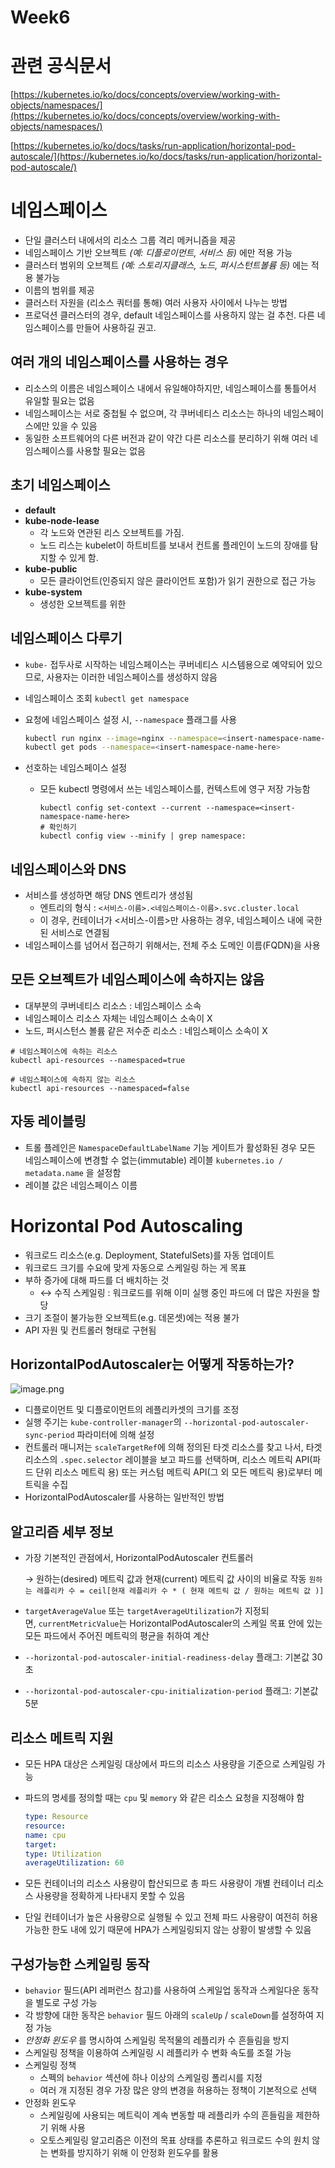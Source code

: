 # Week6

# 관련 공식문서

[https://kubernetes.io/ko/docs/concepts/overview/working-with-objects/namespaces/](https://kubernetes.io/ko/docs/concepts/overview/working-with-objects/namespaces/)

[https://kubernetes.io/ko/docs/tasks/run-application/horizontal-pod-autoscale/](https://kubernetes.io/ko/docs/tasks/run-application/horizontal-pod-autoscale/)

# 네임스페이스

- 단일 클러스터 내에서의 리소스 그룹 격리 메커니즘을 제공
- 네임스페이스 기반 오브젝트 *(예: 디플로이먼트, 서비스 등)* 에만 적용 가능
- 클러스터 범위의 오브젝트 *(예: 스토리지클래스, 노드, 퍼시스턴트볼륨 등)* 에는 적용 불가능
- 이름의 범위를 제공
- 클러스터 자원을 (리소스 쿼터를 통해) 여러 사용자 사이에서 나누는 방법
- 프로덕션 클러스터의 경우, default 네임스페이스를 사용하지 않는 걸 추천. 다른 네임스페이스를 만들어 사용하길 권고.

## 여러 개의 네임스페이스를 사용하는 경우

- 리소스의 이름은 네임스페이스 내에서 유일해야하지만, 네임스페이스를 통틀어서 유일할 필요는 없음
- 네임스페이스는 서로 중첩될 수 없으며, 각 쿠버네티스 리소스는 하나의 네임스페이스에만 있을 수 있음
- 동일한 소프트웨어의 다른 버전과 같이 약간 다른 리소스를 분리하기 위해 여러 네임스페이스를 사용할 필요는 없음

## 초기 네임스페이스

- **default**
- **kube-node-lease**
    - 각 노드와 연관된 리스 오브젝트를 가짐.
    - 노드 리스는 kubelet이 하트비트를 보내서 컨트롤 플레인이 노드의 장애를 탐지할 수 있게 함.
- **kube-public**
    - 모든 클라이언트(인증되지 않은 클라이언트 포함)가 읽기 권한으로 접근 가능
- **kube-system**
    - 생성한 오브젝트를 위한

## 네임스페이스 다루기

- `kube-` 접두사로 시작하는 네임스페이스는 쿠버네티스 시스템용으로 예약되어 있으므로, 사용자는 이러한 네임스페이스를 생성하지 않음
- 네임스페이스 조회 `kubectl get namespace`
- 요청에 네임스페이스 설정 시, `--namespace` 플래그를 사용
    
    ```bash
    kubectl run nginx --image=nginx --namespace=<insert-namespace-name-here>
    kubectl get pods --namespace=<insert-namespace-name-here>
    ```
    
- 선호하는 네임스페이스 설정
    - 모든 kubectl 명령에서 쓰는 네임스페이스를, 컨텍스트에 영구 저장 가능함
        
        ```
        kubectl config set-context --current --namespace=<insert-namespace-name-here>
        # 확인하기
        kubectl config view --minify | grep namespace:
        ```
        

## 네임스페이스와 DNS

- 서비스를 생성하면 해당 DNS 엔트리가 생성됨
    - 엔트리의 형식 : `<서비스-이름>.<네임스페이스-이름>.svc.cluster.local`
    - 이 경우, 컨테이너가 <서비스-이름>만 사용하는 경우, 네임스페이스 내에 국한된 서비스로 연결됨
- 네임스페이스를 넘어서 접근하기 위해서는, 전체 주소 도메인 이름(FQDN)을 사용

## 모든 오브젝트가 네임스페이스에 속하지는 않음

- 대부분의 쿠버네티스 리소스 : 네임스페이스 소속
- 네임스페이스 리소스 자체는 네임스페이스 소속이 X
- 노드, 퍼시스턴스 볼륨 같은 저수준 리소스 : 네임스페이스 소속이 X

```
# 네임스페이스에 속하는 리소스
kubectl api-resources --namespaced=true

# 네임스페이스에 속하지 않는 리소스
kubectl api-resources --namespaced=false
```

## 자동 레이블링

- 트롤 플레인은 `NamespaceDefaultLabelName` 기능 게이트가 활성화된 경우 모든 네임스페이스에 변경할 수 없는(immutable) 레이블 `kubernetes.io / metadata.name` 을 설정함
- 레이블 값은 네임스페이스 이름

# Horizontal Pod Autoscaling

- 워크로드 리소스(e.g. Deployment, StatefulSets)를 자동 업데이트
- 워크로드 크기를 수요에 맞게 자동으로 스케일링 하는 게 목표
- 부하 증가에 대해 파드를 더 배치하는 것
    - ↔ 수직 스케일링
     : 워크로드를 위해 이미 실행 중인 파드에 더 많은 자원을 할당
- 크기 조절이 불가능한 오브젝트(e.g. 데몬셋)에는 적용 불가
- API 자원 및 컨트롤러 형태로 구현됨

## HorizontalPodAutoscaler는 어떻게 작동하는가?

![image.png](image.png)

- 디플로이먼트 및 디플로이먼트의 레플리카셋의 크기를 조정
- 실행 주기는 `kube-controller-manager`의 `--horizontal-pod-autoscaler-sync-period` 파라미터에 의해 설정
- 컨트롤러 매니저는 `scaleTargetRef`에 의해 정의된 타겟 리소스를 찾고 나서, 타겟 리소스의 `.spec.selector` 레이블을 보고 파드를 선택하며, 리소스 메트릭 API(파드 단위 리소스 메트릭 용) 또는 커스텀 메트릭 API(그 외 모든 메트릭 용)로부터 메트릭을 수집
- HorizontalPodAutoscaler를 사용하는 일반적인 방법

## 알고리즘 세부 정보

- 가장 기본적인 관점에서, HorizontalPodAutoscaler 컨트롤러
    
    → 원하는(desired) 메트릭 값과 현재(current) 메트릭 값 사이의 비율로 작동
    `원하는 레플리카 수 = ceil[현재 레플리카 수 * ( 현재 메트릭 값 / 원하는 메트릭 값 )]`
    
- `targetAverageValue` 또는 `targetAverageUtilization`가 지정되면, `currentMetricValue`는 HorizontalPodAutoscaler의 스케일 목표 안에 있는 모든 파드에서 주어진 메트릭의 평균을 취하여 계산
- `--horizontal-pod-autoscaler-initial-readiness-delay` 플래그: 기본값 30초
- `--horizontal-pod-autoscaler-cpu-initialization-period` 플래그: 기본값 5분

## 리소스 메트릭 지원

- 모든 HPA 대상은 스케일링 대상에서 파드의 리소스 사용량을 기준으로 스케일링 가능
- 파드의 명세를 정의할 때는 `cpu` 및 `memory` 와 같은 리소스 요청을 지정해야 함
    
    ```yaml
    type: Resource
    resource:
    name: cpu
    target:
    type: Utilization
    averageUtilization: 60
    ```
    
- 모든 컨테이너의 리소스 사용량이 합산되므로 총 파드 사용량이 개별 컨테이너 리소스 사용량을 정확하게 나타내지 못할 수 있음
- 단일 컨테이너가 높은 사용량으로 실행될 수 있고 전체 파드 사용량이 여전히 허용 가능한 한도 내에 있기 때문에 HPA가 스케일링되지 않는 상황이 발생할 수 있음

## **구성가능한 스케일링 동작**

- `behavior` 필드(API 레퍼런스 참고)를 사용하여 스케일업 동작과 스케일다운 동작을 별도로 구성 가능
- 각 방향에 대한 동작은 `behavior` 필드 아래의 `scaleUp` / `scaleDown`를 설정하여 지정 가능
- *안정화 윈도우* 를 명시하여 스케일링 목적물의 레플리카 수 흔들림을 방지
- 스케일링 정책을 이용하여 스케일링 시 레플리카 수 변화 속도를 조절 가능
- 스케일링 정책
    - 스펙의 `behavior` 섹션에 하나 이상의 스케일링 폴리시를 지정
    - 여러 개 지정된 경우 가장 많은 양의 변경을 허용하는 정책이 기본적으로 선택
- 안정화 윈도우
    - 스케일링에 사용되는 메트릭이 계속 변동할 때 레플리카 수의 흔들림을 제한하기 위해 사용
    - 오토스케일링 알고리즘은 이전의 목표 상태를 추론하고 워크로드 수의 원치 않는 변화를 방지하기 위해 이 안정화 윈도우를 활용